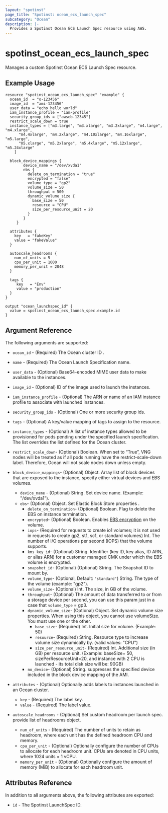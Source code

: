 ```yaml
---
layout: "spotinst"
page_title: "Spotinst: ocean_ecs_launch_spec"
subcategory: "Ocean"
description: |-
  Provides a Spotinst Ocean ECS Launch Spec resource using AWS.
---
```


# spotinst\_ocean\_ecs\_launch\_spec

Manages a custom Spotinst Ocean ECS Launch Spec resource.

## Example Usage

```hcl
resource "spotinst_ocean_ecs_launch_spec" "example" {
  ocean_id  = "o-123456"
  image_id  = "ami-123456"
  user_data = "echo hello world"
  iam_instance_profile = "iam-profile"
  security_group_ids = ["awseb-12345"]
  restrict_scale_down = true
  instance_types = ["m3.large", "m3.xlarge", "m3.2xlarge", "m4.large", "m4.xlarge",
      "m4.4xlarge", "m4.2xlarge", "m4.10xlarge", "m4.16xlarge", "m5.large", 
      "m5.xlarge", "m5.2xlarge", "m5.4xlarge", "m5.12xlarge", "m5.24xlarge"
    ]
  
  block_device_mappings {
        device_name = "/dev/xvda1"
        ebs {
          delete_on_termination = "true"
          encrypted = "false"
          volume_type = "gp2"
          volume_size = 50
          throughput = 500
          dynamic_volume_size {
            base_size = 50
            resource = "CPU"
            size_per_resource_unit = 20
          }
        }
     }

  attributes {
    key   = "fakeKey"
    value = "fakeValue"
  }
  
  autoscale_headrooms {
    num_of_units = 5
    cpu_per_unit = 1000
    memory_per_unit = 2048
  }

  tags {
     key   = "Env"
     value = "production"
  } 
}
```
```
output "ocean_launchspec_id" {
  value = spotinst_ocean_ecs_launch_spec.example.id
}
```

## Argument Reference

The following arguments are supported:

* `ocean_id`  - (Required) The Ocean cluster ID .
* `name`      - (Required) The Ocean Launch Specification name. 
* `user_data` - (Optional) Base64-encoded MIME user data to make available to the instances.
* `image_id`  - (Optional) ID of the image used to launch the instances.
* `iam_instance_profile` - (Optional) The ARN or name of an IAM instance profile to associate with launched instances.
* `security_group_ids` - (Optional) One or more security group ids.
* `tags` - (Optional) A key/value mapping of tags to assign to the resource.
* `instance_types` - (Optional) A list of instance types allowed to be provisioned for pods pending under the specified launch specification. The list overrides the list defined for the Ocean cluster.
* `restrict_scale_down`- (Optional) Boolean. When set to “True”, VNG nodes will be treated as if all pods running have the restrict-scale-down label. Therefore, Ocean will not scale nodes down unless empty.

* `block_device_mappings`- (Optional) Object. Array list of block devices that are exposed to the instance, specify either virtual devices and EBS volumes.   
    * `device_name` - (Optional) String. Set device name. (Example: "/dev/xvda1").
    * `ebs`- (Optional) Object. Set Elastic Block Store properties .
        * `delete_on_termination`- (Optional) Boolean. Flag to delete the EBS on instance termination. 
        * `encrypted`- (Optional) Boolean. Enables [EBS encryption](https://docs.aws.amazon.com/AWSEC2/latest/UserGuide/EBSEncryption.html) on the volume.
        * `iops`- (Required for requests to create io1 volumes; it is not used in requests to create gp2, st1, sc1, or standard volumes) Int. The number of I/O operations per second (IOPS) that the volume supports.
        * `kms_key_id`- (Optional) String. Identifier (key ID, key alias, ID ARN, or alias ARN) for a customer managed CMK under which the EBS volume is encrypted.
        * `snapshot_id`- (Optional) (Optional) String. The Snapshot ID to mount by. 
        * `volume_type`- (Optional, Default: `"standard"`) String. The type of the volume (example: "gp2").
        * `volume_size`- (Optional) Int. The size, in GB of the volume.
        * `throughput`- (Optional) The amount of data transferred to or from a storage device per second, you can use this param just in a case that `volume_type` = gp3.
        * `dynamic_volume_size`- (Optional) Object. Set dynamic volume size properties. When using this object, you cannot use volumeSize. You must use one or the other.
            * `base_size`- (Required) Int. Initial size for volume. (Example: 50)
            * `resource`- (Required) String. Resource type to increase volume size dynamically by. (valid values: "CPU")
            * `size_per_resource_unit`- (Required) Int. Additional size (in GB) per resource unit. (Example: baseSize= 50, sizePerResourceUnit=20, and instance with 2 CPU is launched - its total disk size will be: 90GB)
        * `no_device`- (Optional) String. suppresses the specified device included in the block device mapping of the AMI.

* `attributes` - (Optional) Optionally adds labels to instances launched in an Ocean cluster.
    * `key` - (Required) The label key.
    * `value` - (Required) The label value.
   
* `autoscale_headrooms` - (Optional) Set custom headroom per launch spec. provide list of headrooms object.
    * `num_of_units` - (Required) The number of units to retain as headroom, where each unit has the defined headroom CPU and memory.
    * `cpu_per_unit` - (Optional) Optionally configure the number of CPUs to allocate for each headroom unit. CPUs are denoted in CPU units, where 1024 units = 1 vCPU.
    * `memory_per_unit` - (Optional) Optionally configure the amount of memory (MiB) to allocate for each headroom unit.

## Attributes Reference

In addition to all arguments above, the following attributes are exported:
* `id` - The Spotinst LaunchSpec ID.